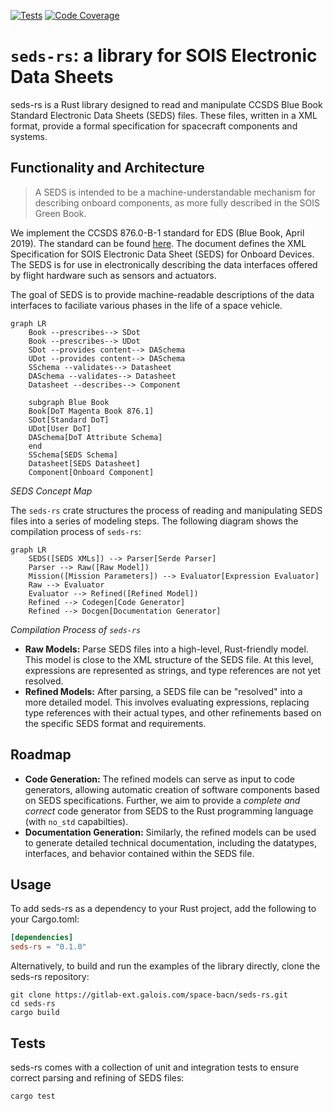 [![Tests](https://gitlab-ext.galois.com/space-bacn/seds-rs/badges/develop/pipeline.svg?job=test_job&style=flat-square&key_text=Cargo+Test&key_width=80)](https://gitlab-ext.galois.com/space-bacn/seds-rs/-/jobs)
[![Code Coverage](https://gitlab-ext.galois.com/space-bacn/seds-rs/badges/develop/coverage.svg?name=test_job&style=flat-square&key_text=Code+Coverage&key_width=100)]()


# `seds-rs`: a library for SOIS Electronic Data Sheets

seds-rs is a Rust library designed to read and manipulate CCSDS Blue Book Standard Electronic Data Sheets (SEDS) files. These files, written in a XML format, provide a formal specification for spacecraft components and systems.


## Functionality and Architecture

> A SEDS is intended to be a machine-understandable mechanism for describing onboard
components, as more fully described in the SOIS Green Book.


We implement the CCSDS 876.0-B-1 standard for EDS (Blue Book, April 2019). The standard can be found [here](https://public.ccsds.org/Pubs/876x0b1.pdf). The document defines the XML Specification for SOIS Electronic Data Sheet (SEDS) for
Onboard Devices. The SEDS is for use in electronically describing the data interfaces offered
by flight hardware such as sensors and actuators.

The goal of SEDS is to provide machine-readable descriptions of the data interfaces to faciliate various phases in the life of a space vehicle.

```mermaid
graph LR
    Book --prescribes--> SDot
    Book --prescribes--> UDot
    SDot --provides content--> DASchema
    UDot --provides content--> DASchema
    SSchema --validates--> Datasheet
    DASchema --validates--> Datasheet
    Datasheet --describes--> Component

    subgraph Blue Book
    Book[DoT Magenta Book 876.1]
    SDot[Standard DoT]
    UDot[User DoT]
    DASchema[DoT Attribute Schema]
    end
    SSchema[SEDS Schema]
    Datasheet[SEDS Datasheet]
    Component[Onboard Component]
```
*SEDS Concept Map*

The `seds-rs` crate structures the process of reading and manipulating SEDS files into a series of modeling steps. The following diagram shows the compilation process of `seds-rs`:
```mermaid
graph LR
    SEDS([SEDS XMLs]) --> Parser[Serde Parser]
    Parser --> Raw([Raw Model])
    Mission([Mission Parameters]) --> Evaluator[Expression Evaluator]
    Raw --> Evaluator
    Evaluator --> Refined([Refined Model])
    Refined --> Codegen[Code Generator]
    Refined --> Docgen[Documentation Generator]
```
*Compilation Process of `seds-rs`*

* **Raw Models:** Parse SEDS files into a high-level, Rust-friendly model. This model is close to the XML structure of the SEDS file. At this level, expressions are represented as strings, and type references are not yet resolved.
* **Refined Models:** After parsing, a SEDS file can be "resolved" into a more detailed model. This involves evaluating expressions, replacing type references with their actual types, and other refinements based on the specific SEDS format and requirements.

## Roadmap

* **Code Generation:** The refined models can serve as input to code generators, allowing automatic creation of software components based on SEDS specifications. Further, we aim to provide a *complete and correct* code generator from SEDS to the Rust programming language (with `no_std` capabilties).
* **Documentation Generation:** Similarly, the refined models can be used to generate detailed technical documentation, including the datatypes, interfaces, and behavior contained within the SEDS file.

## Usage

To add seds-rs as a dependency to your Rust project, add the following to your Cargo.toml:
```toml
[dependencies]
seds-rs = "0.1.0"
```
Alternatively, to build and run the examples of the library directly, clone the seds-rs repository:
```shell
git clone https://gitlab-ext.galois.com/space-bacn/seds-rs.git
cd seds-rs
cargo build
```

## Tests
seds-rs comes with a collection of unit and integration tests to ensure correct parsing and refining of SEDS files:
```shell
cargo test
```


